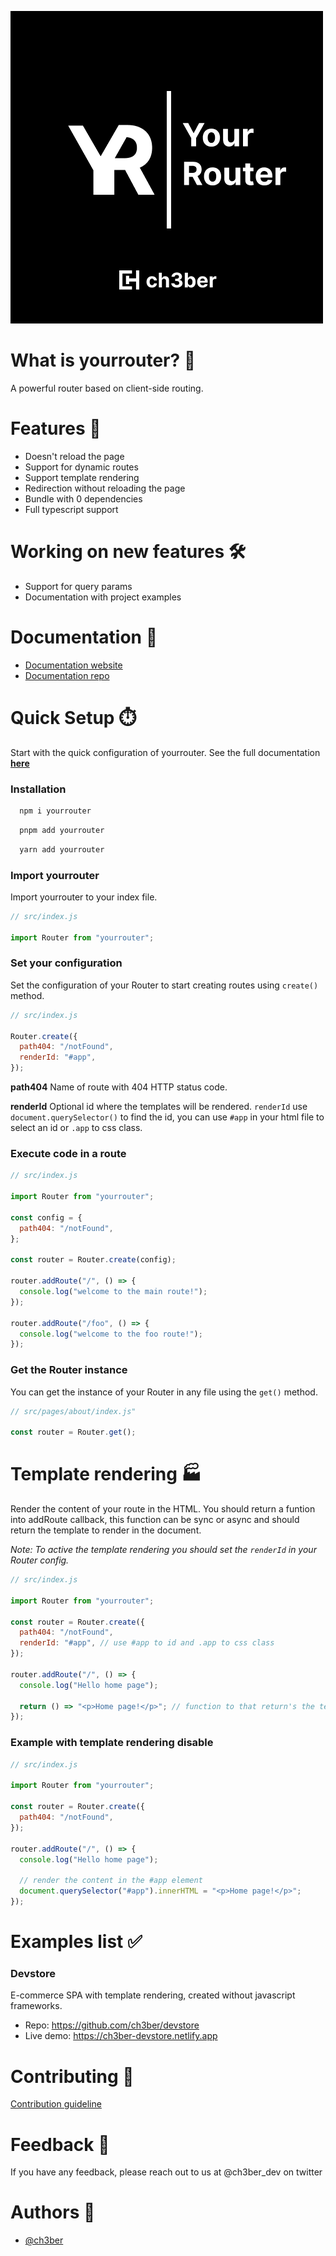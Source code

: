 ![Logo](https://github.com/ch3ber/yourRouter/blob/main/docs/img/full-logo.png?raw=true)

# What is yourrouter? 🤔

A powerful router based on client-side routing.


# Features 🚀

- Doesn't reload the page
- Support for dynamic routes
- Support template rendering
- Redirection without reloading the page
- Bundle with 0 dependencies
- Full typescript support

# Working on new features 🛠️

- Support for query params
- Documentation with project examples

# Documentation 📝

- [Documentation website](https://ch3ber.github.io/yourRouter)
- [Documentation repo](https://github.com/ch3ber/yourRouter-docs)

# Quick Setup ⏱️

Start with the quick configuration of yourrouter. See the full documentation **[here](https://ch3ber.github.io/yourRouter)**

### Installation

```bash
  npm i yourrouter
```

```bash
  pnpm add yourrouter
```

```bash
  yarn add yourrouter
```

### Import yourrouter

Import yourrouter to your index file.

```js
// src/index.js

import Router from "yourrouter";
```

### Set your configuration

Set the configuration of your Router to start creating routes using `create()` method.

```js
// src/index.js

Router.create({
  path404: "/notFound",
  renderId: "#app",
});
```

**path404**
Name of route with 404 HTTP status code.

**renderId**
Optional id where the templates will be rendered. `renderId` use `document.querySelector()` to find the id, you can use `#app` in your html file to select an id or `.app` to css class.

### Execute code in a route

```js
// src/index.js

import Router from "yourrouter";

const config = {
  path404: "/notFound",
};

const router = Router.create(config);

router.addRoute("/", () => {
  console.log("welcome to the main route!");
});

router.addRoute("/foo", () => {
  console.log("welcome to the foo route!");
});
```

### Get the Router instance

You can get the instance of your Router in any file using the `get()` method.

```js title="
// src/pages/about/index.js"

const router = Router.get();
```

# Template rendering 🏭

Render the content of your route in the HTML. You should return a funtion into addRoute callback, this function can be sync or async and should return the template to render in the document.

_Note: To active the template rendering you should set the `renderId` in your Router config._

```js
// src/index.js

import Router from "yourrouter";

const router = Router.create({
  path404: "/notFound",
  renderId: "#app", // use #app to id and .app to css class
});

router.addRoute("/", () => {
  console.log("Hello home page");

  return () => "<p>Home page!</p>"; // function to that return's the teamplate to render in your page
});
```

### Example with template rendering disable

```js
// src/index.js

import Router from "yourrouter";

const router = Router.create({
  path404: "/notFound",
});

router.addRoute("/", () => {
  console.log("Hello home page");

  // render the content in the #app element
  document.querySelector("#app").innerHTML = "<p>Home page!</p>";
});
```

# Examples list ✅

### Devstore

E-commerce SPA with template rendering, created without javascript frameworks.

- Repo: https://github.com/ch3ber/devstore
- Live demo: https://ch3ber-devstore.netlify.app

# Contributing 🤝

[Contribution guideline](./CONTRIBUTING.md)

# Feedback 📣

If you have any feedback, please reach out to us at @ch3ber_dev on twitter

# Authors 👥

- [@ch3ber](https://www.github.com/ch3ber)
